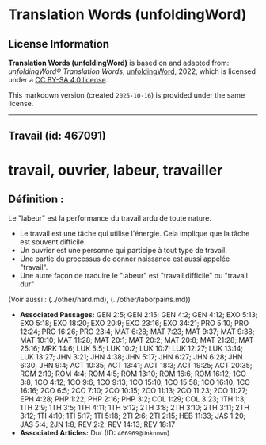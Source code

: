 # Translation Words (unfoldingWord)

## License Information

**Translation Words (unfoldingWord)** is based on and adapted from: _unfoldingWord® Translation Words_, [unfoldingWord](https://unfoldingword.org/utw), 2022, which is licensed under a [CC BY-SA 4.0 license](https://creativecommons.org/licenses/by-sa/4.0/legalcode.en).

This markdown version (created `2025-10-16`) is provided under the same license.



--------------------------------

## Travail (id: 467091)

travail, ouvrier, labeur, travailler
====================================

Définition :
------------

Le "labeur" est la performance du travail ardu de toute nature.

* Le travail est une tâche qui utilise l'énergie. Cela implique que la tâche est souvent difficile.
* Un ouvrier est une personne qui participe à tout type de travail.
* Une partie du processus de donner naissance est aussi appelée "travail".
* Une autre façon de traduire le "labeur" est "travail difficile" ou "travail dur"

(Voir aussi : (../other/hard.md), (../other/laborpains.md))

* **Associated Passages:** GEN 2:5; GEN 2:15; GEN 4:2; GEN 4:12; EXO 5:13; EXO 5:18; EXO 18:20; EXO 20:9; EXO 23:16; EXO 34:21; PRO 5:10; PRO 12:24; PRO 16:26; PRO 23:4; MAT 6:28; MAT 7:23; MAT 9:37; MAT 9:38; MAT 10:10; MAT 11:28; MAT 20:1; MAT 20:2; MAT 20:8; MAT 21:28; MAT 25:16; MRK 14:6; LUK 5:5; LUK 10:2; LUK 10:7; LUK 12:27; LUK 13:14; LUK 13:27; JHN 3:21; JHN 4:38; JHN 5:17; JHN 6:27; JHN 6:28; JHN 6:30; JHN 9:4; ACT 10:35; ACT 13:41; ACT 18:3; ACT 19:25; ACT 20:35; ROM 2:10; ROM 4:4; ROM 4:5; ROM 13:10; ROM 16:6; ROM 16:12; 1CO 3:8; 1CO 4:12; 1CO 9:6; 1CO 9:13; 1CO 15:10; 1CO 15:58; 1CO 16:10; 1CO 16:16; 2CO 6:5; 2CO 7:10; 2CO 10:15; 2CO 11:13; 2CO 11:23; 2CO 11:27; EPH 4:28; PHP 1:22; PHP 2:16; PHP 3:2; COL 1:29; COL 3:23; 1TH 1:3; 1TH 2:9; 1TH 3:5; 1TH 4:11; 1TH 5:12; 2TH 3:8; 2TH 3:10; 2TH 3:11; 2TH 3:12; 1TI 4:10; 1TI 5:17; 1TI 5:18; 2TI 2:6; 2TI 2:15; HEB 11:33; JAS 1:20; JAS 5:4; 2JN 1:8; REV 2:2; REV 14:13; REV 18:17
* **Associated Articles:** Dur (ID: `466969@Unknown`)

